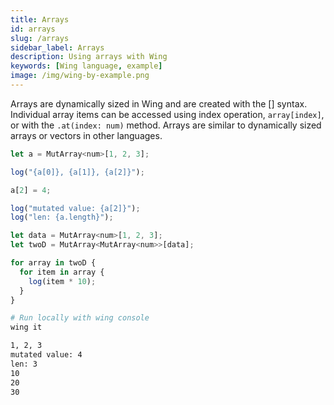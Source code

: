 ```yaml
---
title: Arrays
id: arrays
slug: /arrays
sidebar_label: Arrays
description: Using arrays with Wing
keywords: [Wing language, example]
image: /img/wing-by-example.png
---
```


Arrays are dynamically sized in Wing and are created with the [] syntax.
Individual array items can be accessed using index operation, `array[index]`, or with the `.at(index: num)` method.
Arrays are similar to dynamically sized arrays or vectors in other languages.

```js playground example title="main.w"
let a = MutArray<num>[1, 2, 3];

log("{a[0]}, {a[1]}, {a[2]}");

a[2] = 4;

log("mutated value: {a[2]}");
log("len: {a.length}");

let data = MutArray<num>[1, 2, 3];
let twoD = MutArray<MutArray<num>>[data];

for array in twoD {
  for item in array {
    log(item * 10);
  }
} 
```

```bash title="Wing console output"
# Run locally with wing console
wing it

1, 2, 3
mutated value: 4
len: 3
10
20
30
```
